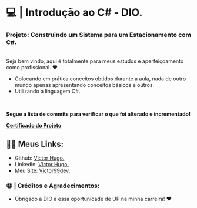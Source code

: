 # 💻 | Introdução ao C# - DIO.

### Projeto: Construindo um Sistema para um Estacionamento com C#.
<br>
Seja bem vindo, aqui é totalmente para meus estudos e aperfeiçoamento como profissional. ❤️

- Colocando em prática conceitos obtidos durante a aula, nada de outro mundo apenas apresentando conceitos básicos e outros.
- Utilizando a linguagem C#.
<br>

<b>Segue a lista de commits para verificar o que foi alterado e incrementado!</b>

<b>[Certificado do Projeto](https://www.dio.me/certificate/7B88E5F1/share)</b>

## 👩‍💻 Meus Links:

- Github: [Victor Hugo.](https://github.com/torugo99)
- LinkedIn: [Victor Hugo.](https://www.linkedin.com/in/victor-hugo99/)
- Meu Site: [Victor99dev.](http://victor99dev.site/)

### 😀 | Créditos e Agradecimentos:

- Obrigado a DIO a essa oportunidade de UP na minha carreira! ❤️